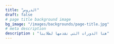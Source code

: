 ```yaml
---
title: "الدروس"
draft: false
# page title background image
bg_image: "/images/backgrounds/page-title.jpg"
# meta description
description : "هنا الدورات التي نقدمها لطلابنا"
---
```

